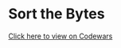 # Sort the Bytes
[Click here to view on Codewars](https://codewars.com/kata/6076d4edc7bf5d0041b31dcf)